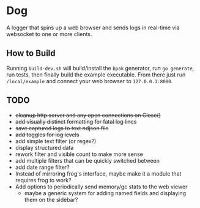 # Dog

A logger that spins up a web browser and sends logs in real-time via websocket to one or more clients.

## How to Build

Running `build-dev.sh` will build/install the `bpak` generator, run `go generate`, run tests, then finally build the example executable. From there just run `/local/example` and connect your web browser to `127.0.0.1:8080`.

## TODO

- ~~cleanup http server and any open connections on Close()~~
- ~~add visually distinct formatting for fatal log lines~~
- ~~save captured logs to text ndjson file~~
- ~~add toggles for log levels~~
- add simple text filter (or regex?)
- display structured data
- rework filter and visible count to make more sense
- add multiple filters that can be quickly switched between
- add date range filter?
- Instead of mirroring frog's interface, maybe make it a module that requires frog to work?
- Add options to periodically send memory/gc stats to the web viewer
  - maybe a generic system for adding named fields and displaying them on the sidebar?
